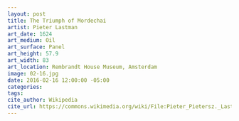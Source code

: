```yaml
---
layout: post
title: The Triumph of Mordechai
artist: Pieter Lastman
art_date: 1624
art_medium: Oil
art_surface: Panel
art_height: 57.9
art_width: 83
art_location: Rembrandt House Museum, Amsterdam
image: 02-16.jpg
date: 2016-02-16 12:00:00 -05:00
categories:
tags:
cite_author: Wikipedia
cite_url: https://commons.wikimedia.org/wiki/File:Pieter_Pietersz._Lastman_-_The_Triumph_of_Mordechai.jpg
---
```

